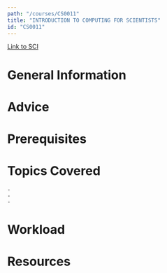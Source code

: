 ```yaml
---
path: "/courses/CS0011"
title: "INTRODUCTION TO COMPUTING FOR SCIENTISTS"
id: "CS0011"
---
```

[Link to SCI]("http://courses.sci.pitt.edu/courses/courses/view/CS-0011")

# General Information

# Advice


# Prerequisites
<!-- PREREQ_REPLACEMENT (Do not remove) -->

<!-- END PREREQ_REPLACEMENT (Do not remove) -->
# Topics Covered
	- 
	-
	-
# Workload

<!-- TESTIMONIALS
# Testimonials
This gets replaced with Gatsby, its
data comes from Google Sheets for easier
editing!
-->

# Resources

